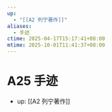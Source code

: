 ```yaml
---
up:
  - "[[A2 列宁著作]]"
aliases:
  - 手迹
ctime: 2025-04-17T15:17:41+08:00
mtime: 2025-10-01T11:41:37+08:00
---
```


# A25 手迹

- up: [[A2 列宁著作]]
